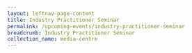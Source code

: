 ```yaml
---
layout: leftnav-page-content
title: Industry Practitioner Seminar
permalink: /upcoming-events/industry-practitioner-seminar
breadcrumb: Industry Practitioner Seminar
collection_name: media-centre
---
```

